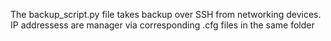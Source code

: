 The backup_script.py file takes backup over SSH from networking devices.
IP addressess are manager via corresponding .cfg files in the same folder
